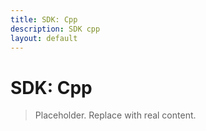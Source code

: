```yaml
---
title: SDK: Cpp
description: SDK cpp
layout: default
---
```

# SDK: Cpp

> Placeholder. Replace with real content.
